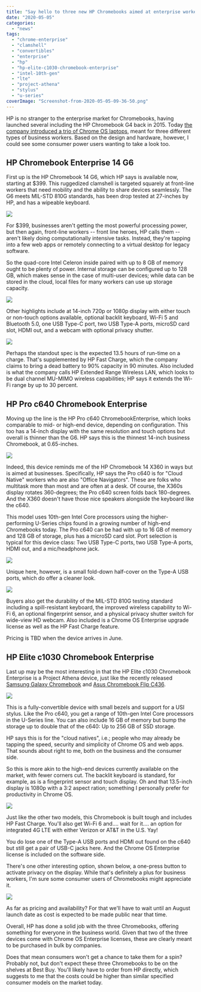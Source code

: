 ```yaml
---
title: "Say hello to three new HP Chromebooks aimed at enterprise workers, one of which is a Project Athena device with optional LTE"
date: "2020-05-05"
categories: 
  - "news"
tags: 
  - "chrome-enterprise"
  - "clamshell"
  - "convertibles"
  - "enterprise"
  - "hp"
  - "hp-elite-c1030-chromebook-enterprise"
  - "intel-10th-gen"
  - "lte"
  - "project-athena"
  - "stylus"
  - "u-series"
coverImage: "Screenshot-from-2020-05-05-09-36-50.png"
---
```


HP is no stranger to the enterprise market for Chromebooks, having launched several including the HP Chromebook G4 back in 2015. Today [the company introduced a trio of Chrome OS laptops](https://press.ext.hp.com/us/en/press-releases/2020/HP-innovative-cloud-based-devices-enable-productivity-anywhere.html), meant for three different types of business workers. Based on the design and hardware, however, I could see some consumer power users wanting to take a look too.

## HP Chromebook Enterprise 14 G6

First up is the HP Chromebook 14 G6, which HP says is available now, starting at $399. This ruggedized clamshell is targeted squarely at front-line workers that need mobility and the ability to share devices seamlessly. The G6 meets MIL-STD 810G standards, has been drop tested at 27-inches by HP, and has a wipeable keyboard.

![](images/HP-Chromebook-Enterprise-14-G6-front-left-1024x870.jpeg)

For $399, businesses aren't getting the most powerful processing power, but then again, front-line workers -- front line heroes, HP calls them -- aren't likely doing computationally intensive tasks. Instead, they're tapping into a few web apps or remotely connecting to a virtual desktop for legacy software.

So the quad-core Intel Celeron inside paired with up to 8 GB of memory ought to be plenty of power. Internal storage can be configured up to 128 GB, which makes sense in the case of multi-user devices; while data can be stored in the cloud, local files for many workers can use up storage capacity.

![](images/HP-Chromebook-Enterprise-14-G6-front-1024x870.jpeg)

Other highlights include at 14-inch 720p or 1080p display with either touch or non-touch options available, optional backlit keyboard, Wi-Fi 5 and Bluetooth 5.0, one USB Type-C port, two USB Type-A ports, microSD card slot, HDMI out, and a webcam with optional privacy shutter.

![](images/Screenshot-from-2020-05-05-08-48-36.png)

Perhaps the standout spec is the expected 13.5 hours of run-time on a charge. That's supplemented by HP Fast Charge, which the company claims to bring a dead battery to 90% capacity in 90 minutes. Also included is what the company calls HP Extended Range Wireless LAN, which looks to be dual channel MU-MIMO wireless capabilities; HP says it extends the Wi-Fi range by up to 30 percent.

## HP Pro c640 Chromebook Enterprise

Moving up the line is the HP Pro c640 ChromebookEnterprise, which looks comparable to mid- or high-end device, depending on configuration. This too has a 14-inch display with the same resolution and touch options but overall is thinner than the G6. HP says this is the thinnest 14-inch business Chromebook, at 0.65-inches.

![](images/HP-Pro-C640-Chromebook-Enterprise-1024x870.jpeg)

Indeed, this device reminds me of the HP Chromebook 14 X360 in ways but is aimed at businesses. Specifically, HP says the Pro c640 is for "Cloud Native" workers who are also "Office Navigators". These are folks who multitask more than most and are often at a desk. Of course, the X360s display rotates 360-degrees; the Pro c640 screen folds back 180-degrees. And the X360 doesn't have those nice speakers alongside the keyboard like the c640.

This model uses 10th-gen Intel Core processors using the higher-performing U-Series chips found in a growing number of high-end Chromebooks today. The Pro c640 can be had with up to 16 GB of memory and 128 GB of storage, plus has a microSD card slot. Port selection is typical for this device class: Two USB Type-C ports, two USB Type-A ports, HDMI out, and a mic/headphone jack.

![](images/HP-Pro-C640-Chromebook-Enterprise-front-1024x870.jpeg)

Unique here, however, is a small fold-down half-cover on the Type-A USB ports, which do offer a cleaner look.

![](images/Screenshot-from-2020-05-05-09-12-16.png)

Buyers also get the durability of the MIL-STD 810G testing standard including a spill-resistant keyboard, the improved wireless capability to Wi-Fi 6, an optional fingerprint sensor, and a physical privacy shutter switch for wide-view HD webcam. Also included is a Chrome OS Enterprise upgrade license as well as the HP Fast Charge feature.

Pricing is TBD when the device arrives in June.

## HP Elite c1030 Chromebook Enterprise

Last up may be the most interesting in that the HP Elite c1030 Chromebook Enterprise is a Project Athena device, just like the recently released [Samsung Galaxy Chromebook](https://www.aboutchromebooks.com/news/samsung-galaxy-chromebook-hands-on-yes-its-as-nice-as-it-looks/) and [Asus Chromebook Flip C436](https://www.aboutchromebooks.com/news/official-asus-chromebook-flip-c436-promo-video-confirms-asus-usi-pen/).

![](images/HP-Elite-c1030-Chromebook-Enterprise-Tent-1024x870.jpeg)

This is a fully-convertible device with small bezels and support for a USI stylus. Like the Pro c640, you get a range of 10th-gen Intel Core processors in the U-Series line. You can also include 16 GB of memory but bump the storage up to double that of the c640: Up to 256 GB of SSD storage.

HP says this is for the "cloud natives", i.e.; people who may already be tapping the speed, security and simplicity of Chrome OS and web apps. That sounds about right to me, both on the business and the consumer side.

So this is more akin to the high-end devices currently available on the market, with fewer corners cut. The backlit keyboard is standard, for example, as is a fingerprint sensor and touch display. Oh and that 13.5-inch display is 1080p with a 3:2 aspect ration; something I personally prefer for productivity in Chrome OS.

![](images/Screenshot-from-2020-05-05-09-24-34.png)

Just like the other two models, this Chromebook is built tough and includes HP Fast Charge. You'll also get Wi-Fi 6 and.... wait for it.... an option for integrated 4G LTE with either Verizon or AT&T in the U.S. Yay!

You do lose one of the Type-A USB ports and HDMI out found on the c640 but still get a pair of USB-C jacks here. And the Chrome OS Enterprise license is included on the software side.

There's one other interesting option, shown below, a one-press button to activate privacy on the display. While that's definitely a plus for business workers, I'm sure some consumer users of Chromebooks might appreciate it.

![](images/HP-Elite-c1030-Chromebook-Enterprise-privacy-display-1024x576.jpeg)

As far as pricing and availability? For that we'll have to wait until an August launch date as cost is expected to be made public near that time.

Overall, HP has done a solid job with the three Chromebooks, offering something for everyone in the business world. Given that two of the three devices come with Chrome OS Enterprise licenses, these are clearly meant to be purchased in bulk by companies.

Does that mean consumers won't get a chance to take them for a spin? Probably not, but don't expect these three Chromebooks to be on the shelves at Best Buy. You'll likely have to order from HP directly, which suggests to me that the costs could be higher than similar specified consumer models on the market today.

